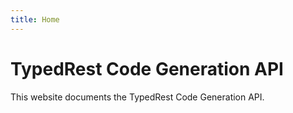```yaml
---
title: Home
---
```


# TypedRest Code Generation API

This website documents the TypedRest Code Generation API.
